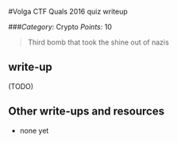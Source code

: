 #Volga CTF Quals 2016 quiz writeup

###*Category:* Crypto *Points:* 10

> Third bomb that took the shine out of nazis

## write-up

(TODO)

## Other write-ups and resources

* none yet
